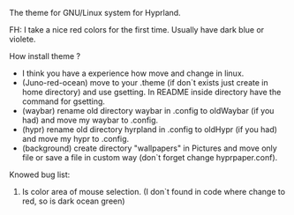 The theme for GNU/Linux system for Hyprland. 

FH: I take a nice red colors for the first time. Usually have dark blue or violete. 

How install theme ? 
 - I think you have a experience how move and change in linux. 
 - (Juno-red-ocean) move to your .theme (if don`t exists just create in home directory) and use gsetting. In README inside directory have the command for gsetting.
 - (waybar) rename old directory waybar in .config to oldWaybar (if you had) and move my waybar to .config.
 - (hypr) rename old directory hyrpland in .config to oldHypr (if you had) and move my hypr to .config.
 - (background) create directory "wallpapers" in Pictures and move only file or save a file in custom way (don`t forget change hyprpaper.conf).

Knowed bug list:
  
  1) Is color area of mouse selection. (I don`t found in code where change to red, so is dark ocean green)
